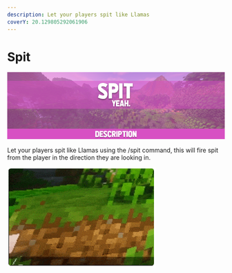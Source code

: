 ```yaml
---
description: Let your players spit like Llamas
coverY: 20.129805292061906
---
```


# Spit

![](<../../.gitbook/assets/Title (3).png>)

Let your players spit like Llamas using the /spit command, this will fire spit from the player in the direction they are looking in.

![Spit on everything.](../../.gitbook/assets/6c623d4e50e78554b6a64cdf25f277af08598820.gif)
